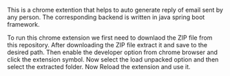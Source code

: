 This is a chrome extention that helps to auto generate reply of email sent by any person. 
The corresponding backend is written in java spring boot framework.

To run this chrome extension we first need to downlaod the ZIP file from this repository.
After downloading the ZIP file extract it and save to the desired path.
Then enable the developer option from chrome browser and click the extension symbol.
Now select the load unpacked option and then select the extracted folder.
Now Reload the extension and use it.
